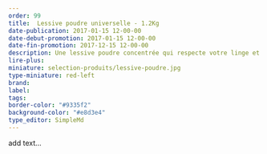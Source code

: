 ```yaml
---
order: 99
title:  Lessive poudre universelle - 1.2Kg
date-publication: 2017-01-15 12-00-00
date-debut-promotion: 2017-01-15 12-00-00
date-fin-promotion: 2017-12-15 12-00-00
description: Une lessive poudre concentrée qui respecte votre linge et l'environnement. Totalement biodégradable. Efficace même à 30°C
lire-plus:
miniature: selection-produits/lessive-poudre.jpg
type-miniature: red-left
brand:
label: 
tags:
border-color: "#9335f2"
background-color: "#e8d3e4"
type_editor: SimpleMd
---
```



add text...

